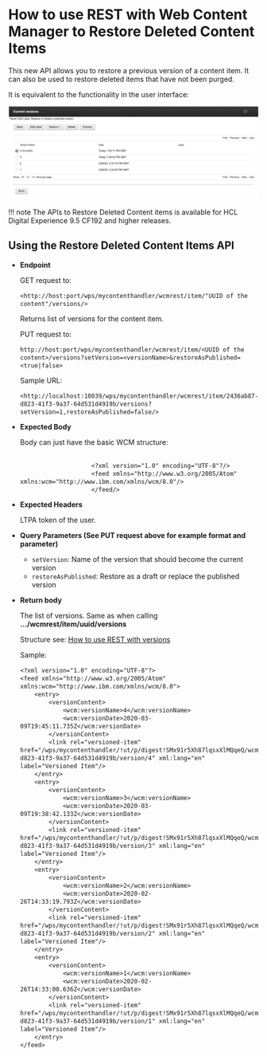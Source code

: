 # How to use REST with Web Content Manager to Restore Deleted Content Items

This new API allows you to restore a previous version of a content item. It can also be used to restore deleted items that have not been purged.

It is equivalent to the functionality in the user interface:

![](../../../../images/WCM_REST_Restore_Deleted.png)

!!! note
    The APIs to Restore Deleted Content items is available for HCL Digital Experience 9.5 CF192 and higher releases.

## Using the Restore Deleted Content Items API

-   **Endpoint**

    GET request to:

    ```
    <http://host:port/wps/mycontenthandler/wcmrest/item/"UUID of the content"/versions/>                     
    ```

    Returns list of versions for the content item.

    PUT request to:

    ```
    http://host:port/wps/mycontenthandler/wcmrest/item/<UUID of the content>/versions?setVersion=<versionName>&restoreAsPublished=<true|false>
    ```

    Sample URL:

    ```
    <http://localhost:10039/wps/mycontenthandler/wcmrest/item/2436ab87-d823-41f3-9a37-64d531d4919b/versions?setVersion=1,restoreAsPublished=false/>
    ```

-   **Expected Body**

    Body can just have the basic WCM structure:

    ```
    
                        <?xml version="1.0" encoding="UTF-8"?/>
                        <feed xmlns="http://www.w3.org/2005/Atom" xmlns:wcm="http://www.ibm.com/xmlns/wcm/8.0"/>
                        </feed/>
    ```

-   **Expected Headers**

    LTPA token of the user.

-   **Query Parameters (See PUT request above for example format and parameter)**

    -   `setVersion`: Name of the version that should become the current version
    -   `restoreAsPublished`: Restore as a draft or replace the published version

-   **Return body**

    The list of versions. Same as when calling **.../wcmrest/item/uuid/versions** 
    
    
    Structure see: [How to use REST with versions](../wcm_rest_mng_content/wcm_rest_crud_versions.md)

    Sample:

    ```
    <?xml version="1.0" encoding="UTF-8"?>
    <feed xmlns="http://www.w3.org/2005/Atom" xmlns:wcm="http://www.ibm.com/xmlns/wcm/8.0">
        <entry>
            <versionContent>
                <wcm:versionName>4</wcm:versionName>
                <wcm:versionDate>2020-03-09T19:45:11.735Z</wcm:versionDate>
            </versionContent>
            <link rel="versioned-item" href="/wps/mycontenthandler/!ut/p/digest!SMx91r5Xh87lqsxXlMQqeQ/wcmrest/item/2436ab87-d823-41f3-9a37-64d531d4919b/version/4" xml:lang="en" label="Versioned Item"/>
        </entry>
        <entry>
            <versionContent>
                <wcm:versionName>3</wcm:versionName>
                <wcm:versionDate>2020-03-09T19:38:42.133Z</wcm:versionDate>
            </versionContent>
            <link rel="versioned-item" href="/wps/mycontenthandler/!ut/p/digest!SMx91r5Xh87lqsxXlMQqeQ/wcmrest/item/2436ab87-d823-41f3-9a37-64d531d4919b/version/3" xml:lang="en" label="Versioned Item"/>
        </entry>
        <entry>
            <versionContent>
                <wcm:versionName>2</wcm:versionName>
                <wcm:versionDate>2020-02-26T14:33:19.793Z</wcm:versionDate>
            </versionContent>
            <link rel="versioned-item" href="/wps/mycontenthandler/!ut/p/digest!SMx91r5Xh87lqsxXlMQqeQ/wcmrest/item/2436ab87-d823-41f3-9a37-64d531d4919b/version/2" xml:lang="en" label="Versioned Item"/>
        </entry>
        <entry>
            <versionContent>
                <wcm:versionName>1</wcm:versionName>
                <wcm:versionDate>2020-02-26T14:33:00.636Z</wcm:versionDate>
            </versionContent>
            <link rel="versioned-item" href="/wps/mycontenthandler/!ut/p/digest!SMx91r5Xh87lqsxXlMQqeQ/wcmrest/item/2436ab87-d823-41f3-9a37-64d531d4919b/version/1" xml:lang="en" label="Versioned Item"/>
        </entry>
    </feed>
    ```



